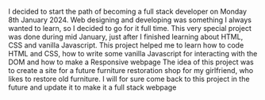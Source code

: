 I decided to start the path of becoming a full stack developer on Monday 8th January 2024. 
Web designing and developing was something I always wanted to learn, so I decided to go for it full time. 
This very special project was done during mid January, just after I finished learning about HTML, CSS and vanilla Javascript. This project helped me to learn how to code HTML and CSS, how to write some vanilla Javascript for interacting with the DOM and how to make a Responsive webpage
The idea of this project was to create a site for a future furniture restoration shop for my girlfriend, who likes to restore old furniture. I will for sure come back to this project in the future and update it to make it a full stack webpage
